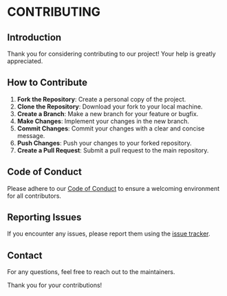 # CONTRIBUTING

## Introduction

Thank you for considering contributing to our project! Your help is greatly appreciated.

## How to Contribute

1. **Fork the Repository**: Create a personal copy of the project.
2. **Clone the Repository**: Download your fork to your local machine.
3. **Create a Branch**: Make a new branch for your feature or bugfix.
4. **Make Changes**: Implement your changes in the new branch.
5. **Commit Changes**: Commit your changes with a clear and concise message.
6. **Push Changes**: Push your changes to your forked repository.
7. **Create a Pull Request**: Submit a pull request to the main repository.

## Code of Conduct

Please adhere to our [Code of Conduct](https://github.com/UniNotify/.github/CODE_OF_CONDUCT.md) to ensure a welcoming environment for all contributors.

## Reporting Issues

If you encounter any issues, please report them using the [issue tracker](https://github.com/UniNotify/.github/issues).

## Contact

For any questions, feel free to reach out to the maintainers.

Thank you for your contributions!
